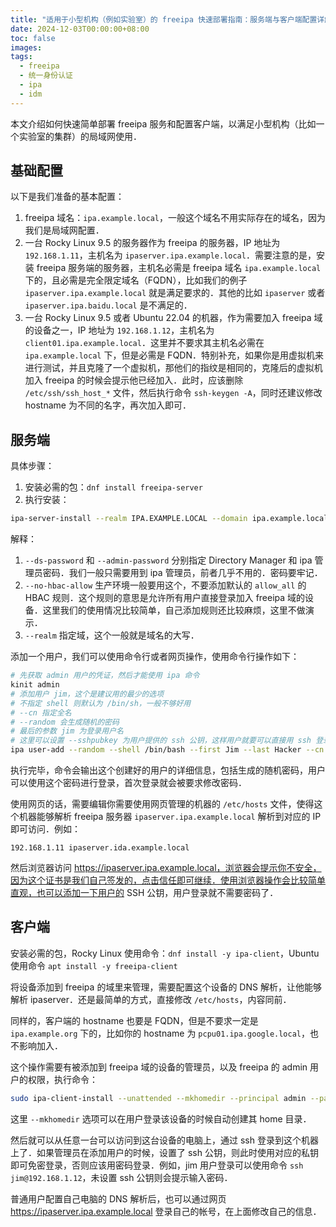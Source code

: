 ```yaml
---
title: "适用于小型机构（例如实验室）的 freeipa 快速部署指南：服务端与客户端配置详解"
date: 2024-12-03T00:00:00+08:00
toc: false
images:
tags:
  - freeipa
  - 统一身份认证
  - ipa
  - idm
---
```


本文介绍如何快速简单部署 freeipa 服务和配置客户端，以满足小型机构（比如一个实验室的集群）的局域网使用．

## 基础配置

以下是我们准备的基本配置：

1. freeipa 域名：`ipa.example.local`，一般这个域名不用实际存在的域名，因为我们是局域网配置．
2. 一台 Rocky Linux 9.5 的服务器作为 freeipa 的服务器，IP 地址为 `192.168.1.11`，主机名为 `ipaserver.ipa.example.local`．需要注意的是，安装 freeipa 服务端的服务器，主机名必需是 freeipa 域名 `ipa.example.local` 下的，且必需是完全限定域名（FQDN），比如我们的例子 `ipaserver.ipa.example.local` 就是满足要求的．其他的比如 `ipaserver` 或者 `ipaserver.ipa.baidu.local` 是不满足的．
3. 一台 Rocky Linux 9.5 或者 Ubuntu 22.04 的机器，作为需要加入 freeipa 域的设备之一，IP 地址为 `192.168.1.12`，主机名为 `client01.ipa.example.local`．这里并不要求其主机名必需在 `ipa.example.local` 下，但是必需是 FQDN．特别补充，如果你是用虚拟机来进行测试，并且克隆了一个虚拟机，那他们的指纹是相同的，克隆后的虚拟机加入 freeipa 的时候会提示他已经加入．此时，应该删除 `/etc/ssh/ssh_host_*` 文件，然后执行命令 `ssh-keygen -A`，同时还建议修改 hostname 为不同的名字，再次加入即可．

## 服务端

具体步骤：

1. 安装必需的包：`dnf install freeipa-server`
2. 执行安装：

```bash
ipa-server-install --realm IPA.EXAMPLE.LOCAL --domain ipa.example.local --ds-password poiuytrewq --admin-password poiuytrewq --mkhomedir --hostname ipaserver.ipa.example.local --skip-mem-check --unattended
```

解释：

1. `--ds-password` 和 `--admin-password` 分别指定 Directory Manager 和 ipa 管理员密码．我们一般只需要用到 ipa 管理员，前者几乎不用的．密码要牢记．
2. `--no-hbac-allow` 生产环境一般要用这个，不要添加默认的 `allow_all` 的 HBAC 规则．这个规则的意思是允许所有用户直接登录加入 freeipa 域的设备．这里我们的使用情况比较简单，自己添加规则还比较麻烦，这里不做演示．
3. `--realm` 指定域，这个一般就是域名的大写．

添加一个用户，我们可以使用命令行或者网页操作，使用命令行操作如下：

```bash
# 先获取 admin 用户的凭证，然后才能使用 ipa 命令
kinit admin
# 添加用户 jim，这个是建议用的最少的选项
# 不指定 shell 则默认为 /bin/sh，一般不够好用
# --cn 指定全名
# --random 会生成随机的密码
# 最后的参数 jim 为登录用户名
# 这里可以设置 --sshpubkey 为用户提供的 ssh 公钥，这样用户就要可以直接用 ssh 登录，不需要设置密码
ipa user-add --random --shell /bin/bash --first Jim --last Hacker --cn JimHacker --sshpubkey "ssh-rsa AAAAB3NzaC1yc2EAAAAD xxx" jim
```

执行完毕，命令会输出这个创建好的用户的详细信息，包括生成的随机密码，用户可以使用这个密码进行登录，首次登录就会被要求修改密码．

使用网页的话，需要编辑你需要使用网页管理的机器的 `/etc/hosts` 文件，使得这个机器能够解析 freeipa 服务器 `ipaserver.ipa.example.local` 解析到对应的 IP 即可访问．例如：

```text
192.168.1.11 ipaserver.ida.example.local
```

然后浏览器访问 https://ipaserver.ipa.example.local，浏览器会提示你不安全，因为这个证书是我们自己签发的，点击信任即可继续．使用浏览器操作会比较简单直观，也可以添加一下用户的 SSH 公钥，用户登录就不需要密码了．

## 客户端

安装必需的包，Rocky Linux 使用命令：`dnf install -y ipa-client`，Ubuntu 使用命令 `apt install -y freeipa-client`

将设备添加到 freeipa 的域里来管理，需要配置这个设备的 DNS 解析，让他能够解析 ipaserver．还是最简单的方式，直接修改 `/etc/hosts`，内容同前．

同样的，客户端的 hostname 也要是 FQDN，但是不要求一定是 `ipa.example.org` 下的，比如你的 hostname 为 `pcpu01.ipa.google.local`，也不影响加入．

这个操作需要有被添加到 freeipa 域的设备的管理员，以及 freeipa 的 admin 用户的权限，执行命令：

```bash
sudo ipa-client-install --unattended --mkhomedir --principal admin --password poiuytrewq --domain ipa.example.local --server ipaserver.ipa.example.local
```

这里 `--mkhomedir` 选项可以在用户登录该设备的时候自动创建其 home 目录．

然后就可以从任意一台可以访问到这台设备的电脑上，通过 ssh 登录到这个机器上了．如果管理员在添加用户的时候，设置了 ssh 公钥，则此时使用对应的私钥即可免密登录，否则应该用密码登录．例如，jim 用户登录可以使用命令 `ssh jim@192.168.1.12`，未设置 ssh 公钥则会提示输入密码．

普通用户配置自己电脑的 DNS 解析后，也可以通过网页 https://ipaserver.ipa.example.local 登录自己的帐号，在上面修改自己的信息．
